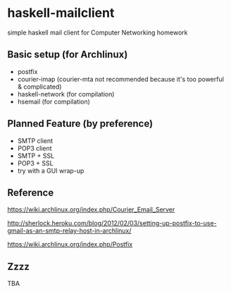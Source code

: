 haskell-mailclient
==================

simple haskell mail client for Computer Networking homework

Basic setup (for Archlinux)
-------------
* postfix
* courier-imap (courier-mta not recommended because it's too powerful \& complicated)
* haskell-network (for compilation)
* hsemail (for compilation)

Planned Feature (by preference)
------------
* SMTP client
* POP3 client
* SMTP + SSL
* POP3 + SSL
* try with a GUI wrap-up

Reference
----------------
https://wiki.archlinux.org/index.php/Courier_Email_Server

http://sherlock.heroku.com/blog/2012/02/03/setting-up-postfix-to-use-gmail-as-an-smtp-relay-host-in-archlinux/

https://wiki.archlinux.org/index.php/Postfix

Zzzz
-----
TBA
